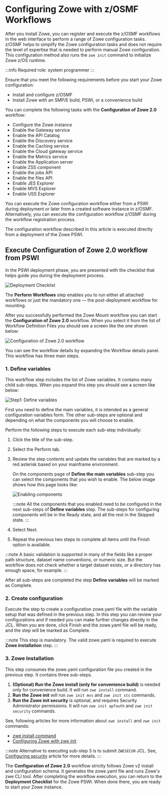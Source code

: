# Configuring Zowe with z/OSMF Workflows

After you install Zowe, you can register and execute the z/OSMF workflows in the web interface to perform a range of
Zowe configuration tasks. z/OSMF helps to simplify the Zowe configuration tasks and does not require the level of
expertise that is needed to perform manual Zowe configuration. This configuration method also runs the `zwe init`
command to initialize Zowe z/OS runtime.

:::info Required role: system programmer
:::

Ensure that you meet the following requirements before you start your Zowe configuration:

- Install and configure z/OSMF
- Install Zowe with an SMP/E build, PSWI, or a convenience build

You can complete the following tasks with the **Configuration of Zowe 2.0** workflow:

- Configure the Zowe instance
- Enable the Gateway service
- Enable the API Catalog
- Enable the Discovery service
- Enable the Caching service
- Enable the Cloud gateway service
- Enable the Metrics service
- Enable the Application server
- Enable ZSS component
- Enable the jobs API
- Enable the files API
- Enable JES Explorer
- Enable MVS Explorer
- Enable USS Explorer

You can execute the Zowe configuration workflow either from a PSWI during deployment or later from a created software
instance in z/OSMF. Alternatively, you can execute the configuration workflow z/OSMF during the workflow registration
process.

The configuration workflow described in this article is executed directly from a deployment of the Zowe PSWI.

## Execute Configuration of Zowe 2.0 workflow from PSWI

In the PSWI deployment phase, you are presented with the checklist that helps guide you during the deployment process.

![Deployment Checklist](../images/zosmf/perform-workflows.png)

The **Perform Workflows** step enables you to run either all attached workflows or just the mandatory one — the
post-deployment workflow for mounting.

After you successfully performed the Zowe Mount workflow you can start the **Configuration of Zowe 2.0** workflow.
When you select it from the list of Workflow Definition Files you should see a screen like the one shown below:

![Configuration of Zowe 2.0 workflow](../images/zosmf/workflow-zoweConfiguration.png)

You can see the workflow details by expanding the Workflow details panel.
This workflow has three main steps.

### 1. **Define variables**

This workflow step includes the list of Zowe variables. It contains many child sub-steps.
When you expand this step you should see a screen like below:

![Step1: Define variables](../images/zosmf/workflow-defineVariables.png)

First you need to define the main variables, it is intended as a general configuration variables form.
The other sub-steps are optional and depending on what the components you will choose to enable.

Perform the following steps to execute each sub-step individually:

1. Click the title of the sub-step.
2. Select the Perform tab.
3. Review the step contents and update the variables that are marked by a red asterisk based on your mainframe environment.

   On the components page of **Define the main variables** sub-step you can select the components that you wish to enable.
   The below image shows how this page looks like:

   ![Enabling components](../images/zosmf/workflow-componentsVariables.png)

   :::note
   All the components that you enabled need to be configured in the next sub-steps of **Define variables** step.
   The sub-steps for configuring components will be in the Ready state, and all the rest in the Skipped state.
   :::

4. Select Next.
5. Repeat the previous two steps to complete all items until the Finish option is available.

:::note
A basic validation is supported in many of the fields like a proper path structure, dataset name conventions, or numeric size.
But the workflow does not check whether a target dataset exists, or a directory has enough space, for example.
:::

After all sub-steps are completed the step **Define variables** will be marked as Complete.

### 2. **Create configuration**

Execute the step to create a configuration zowe.yaml file with the variable setup that was defined in the previous step.
In this step you can review your configurations and if needed you can make further changes directly in the JCL.
When you are done, click Finish and the zowe.yaml file will be ready, and the step will be marked as Complete.

:::note
This step is mandatory. The valid zowe.yaml is required to execute **Zowe installation** step.
:::

### 3. **Zowe Installation**

This step consumes the zowe.yaml configuration file you created in the previous step. It contains three sub-steps.

1. **(Optional) Run the Zowe install (only for convenience build)** is needed only for convenience build. It will run `zwe install` command.
2. **Run the Zowe init** will run `zwe init mvs` and `zwe init stc` commands.
3. **Run the Zowe init security** is optional, and requires Security Administrator permissions. It will run `zwe init apfauth` and `zwe init security` commands.

See, following articles for more information about `zwe install` and `zwe init` commands:
* [zwe install command](../appendix/zwe_server_command_reference/zwe/zwe-install.md)
* [Configuring Zowe with zwe init](initialize-zos-system.md)

:::note
Alternative to executing sub-step 3 is to submit `ZWESECUR` JCL. See, [Configuring security](configuring-security.md) article for more details.
:::


The **Configuration of Zowe 2.0** workflow strictly follows Zowe v2 install and configuration schema. It generates the zowe.yaml file and runs Zowe's zwe CLI tool.
After completing the workflow execution, you can return to the **Deployment Checklist** for the Zowe PSWI.
When done there, you are ready to start your Zowe instance.
